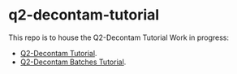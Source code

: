 # q2-decontam-tutorial

This repo is to house the Q2-Decontam Tutorial 
Work in progress:

* [Q2-Decontam Tutorial](https://jordenrabasco.github.io/Q2_Decontam_Tutorial.html).
* [Q2-Decontam Batches Tutorial](https://jordenrabasco.github.io/q2-decontam-tutorial/blob/main/Decontam_Batches_Tutorial.html).
